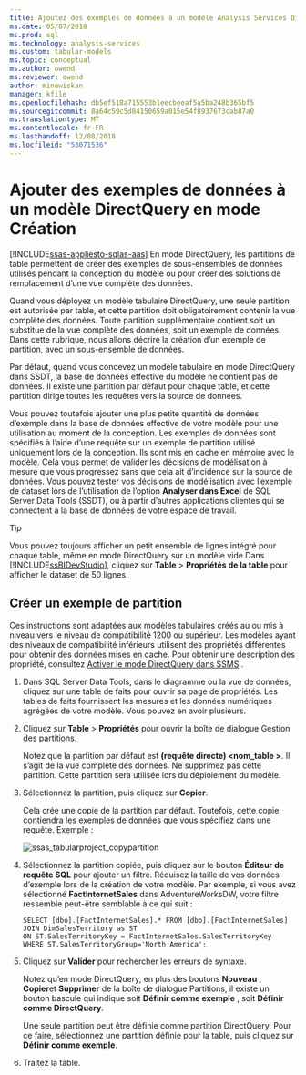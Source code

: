 ```yaml
---
title: Ajoutez des exemples de données à un modèle Analysis Services DirectQuery en mode de conception | Microsoft Docs
ms.date: 05/07/2018
ms.prod: sql
ms.technology: analysis-services
ms.custom: tabular-models
ms.topic: conceptual
ms.author: owend
ms.reviewer: owend
author: minewiskan
manager: kfile
ms.openlocfilehash: db5ef518a715553b1eecbeeaf5a5ba248b365bf5
ms.sourcegitcommit: 8a64c59c5d84150659a015e54f8937673cab87a0
ms.translationtype: MT
ms.contentlocale: fr-FR
ms.lasthandoff: 12/08/2018
ms.locfileid: "53071536"
---
```

# <a name="add-sample-data-to-a-directquery-model-in-design-mode"></a>Ajouter des exemples de données à un modèle DirectQuery en mode Création
[!INCLUDE[ssas-appliesto-sqlas-aas](../../includes/ssas-appliesto-sqlas-aas.md)]
 En mode DirectQuery, les partitions de table permettent de créer des exemples de sous-ensembles de données utilisés pendant la conception du modèle ou pour créer des solutions de remplacement d’une vue complète des données.
 
 Quand vous déployez un modèle tabulaire DirectQuery, une seule partition est autorisée par table, et cette partition doit obligatoirement contenir la vue complète des données. Toute partition supplémentaire contient soit un substitue de la vue complète des données, soit un exemple de données. Dans cette rubrique, nous allons décrire la création d’un exemple de partition, avec un sous-ensemble de données.
 
 Par défaut, quand vous concevez un modèle tabulaire en mode DirectQuery dans SSDT, la base de données effective du modèle ne contient pas de données. Il existe une partition par défaut pour chaque table, et cette partition dirige toutes les requêtes vers la source de données. 
  
Vous pouvez toutefois ajouter une plus petite quantité de données d’exemple dans la base de données effective de votre modèle pour une utilisation au moment de la conception. Les exemples de données sont spécifiés à l’aide d’une requête sur un exemple de partition utilisé uniquement lors de la conception. Ils sont mis en cache en mémoire avec le modèle. Cela vous permet de valider les décisions de modélisation à mesure que vous progressez sans que cela ait d’incidence sur la source de données. Vous pouvez tester vos décisions de modélisation avec l’exemple de dataset lors de l’utilisation de l’option **Analyser dans Excel** de SQL Server Data Tools (SSDT), ou à partir d’autres applications clientes qui se connectent à la base de données de votre espace de travail.  
  
> [!TIP]  
>  Vous pouvez toujours afficher un petit ensemble de lignes intégré pour chaque table, même en mode DirectQuery sur un modèle vide Dans [!INCLUDE[ssBIDevStudio](../../includes/ssbidevstudio-md.md)], cliquez sur **Table** > **Propriétés de la table** pour afficher le dataset de 50 lignes.  
  
## <a name="create-a-sample-partition"></a>Créer un exemple de partition
 Ces instructions sont adaptées aux modèles tabulaires créés au ou mis à niveau vers le niveau de compatibilité 1200 ou supérieur. Les modèles ayant des niveaux de compatibilité inférieurs utilisent des propriétés différentes pour obtenir des données mises en cache. Pour obtenir une description des propriété, consultez [Activer le mode DirectQuery dans SSMS](../../analysis-services/tabular-models/enable-directquery-mode-in-ssms.md) .  
  
1.  Dans SQL Server Data Tools, dans le diagramme ou la vue de données, cliquez sur une table de faits pour ouvrir sa page de propriétés. Les tables de faits fournissent les mesures et les données numériques agrégées de votre modèle. Vous pouvez en avoir plusieurs.  
  
2.  Cliquez sur **Table** > **Propriétés** pour ouvrir la boîte de dialogue Gestion des partitions.  
  
    Notez que la partition par défaut est **(requête directe) \<nom_table >**. Il s’agit de la vue complète des données. Ne supprimez pas cette partition. Cette partition sera utilisée lors du déploiement du modèle.  
  
4.  Sélectionnez la partition, puis cliquez sur **Copier**.  

    Cela crée une copie de la partition par défaut. Toutefois, cette copie contiendra les exemples de données que vous spécifiez dans une requête. Exemple :
  
     ![ssas_tabularproject_copypartition](../../analysis-services/tabular-models/media/ssas-tabularproject-copypartition.jpg "ssas_tabularproject_copypartition")  
  
5.  Sélectionnez la partition copiée, puis cliquez sur le bouton **Éditeur de requête SQL** pour ajouter un filtre. Réduisez la taille de vos données d’exemple lors de la création de votre modèle. Par exemple, si vous avez sélectionné **FactInternetSales** dans AdventureWorksDW, votre filtre ressemble peut-être semblable à ce qui suit :  
  
    ```  
    SELECT [dbo].[FactInternetSales].* FROM [dbo].[FactInternetSales]  
    JOIN DimSalesTerritory as ST  
    ON ST.SalesTerritoryKey = FactInternetSales.SalesTerritoryKey  
    WHERE ST.SalesTerritoryGroup='North America';  
    ```  
  
6.  Cliquez sur **Valider** pour rechercher les erreurs de syntaxe.  
  
     Notez qu’en mode DirectQuery, en plus des boutons **Nouveau** , **Copier**et **Supprimer** de la boîte de dialogue Partitions, il existe un bouton bascule qui indique soit **Définir comme exemple** , soit **Définir comme DirectQuery**.  
  
     Une seule partition peut être définie comme partition DirectQuery. Pour ce faire, sélectionnez une partition définie pour la table, puis cliquez sur **Définir comme exemple**.  
  
7.  Traitez la table.  
  


  
  

